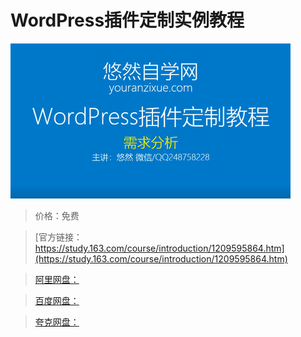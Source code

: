 # WordPress插件定制实例教程

![img](../../../assets/study163/free/7fc9b5a25d084ec39d7a0565943f4690.PNG)

> 价格：免费

> [官方链接：https://study.163.com/course/introduction/1209595864.htm](https://study.163.com/course/introduction/1209595864.htm)

> [阿里网盘：]()

> [百度网盘：]()

> [夸克网盘：]()
